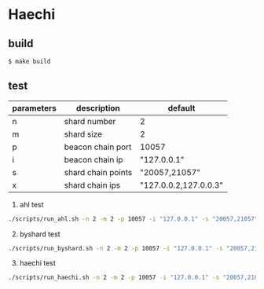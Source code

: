 # Haechi

## build

```bash
$ make build
```

## test

| parameters | description        | default               |
|------------|--------------------|-----------------------|
| n          | shard number       | 2                     |
| m          | shard size         | 2                     |
| p          | beacon chain port  | 10057                 |
| i          | beacon chain ip    | "127.0.0.1"           |
| s          | shard chain points | "20057,21057"         |
| x          | shard chain ips    | "127.0.0.2,127.0.0.3" |

1. ahl test

```bash
./scripts/run_ahl.sh -n 2 -m 2 -p 10057 -i "127.0.0.1" -s "20057,21057" -x "127.0.0.2,127.0.0.3"
```

2. byshard test

```bash
./scripts/run_byshard.sh -n 2 -m 2 -p 10057 -i "127.0.0.1" -s "20057,21057" -x "127.0.0.2,127.0.0.3"
```

3. haechi test

```bash
./scripts/run_haechi.sh -n 2 -m 2 -p 10057 -i "127.0.0.1" -s "20057,21057" -x "127.0.0.2,127.0.0.3"
```
